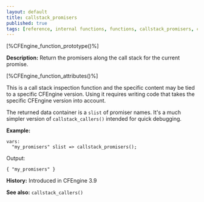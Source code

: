 ```yaml
---
layout: default
title: callstack_promisers
published: true
tags: [reference, internal functions, functions, callstack_promisers, call, stack, promisers, debugging]
---
```


[%CFEngine_function_prototype()%]

**Description:** Return the promisers along the call stack for the current promise.

[%CFEngine_function_attributes()%]

This is a call stack inspection function and the specific content may be tied
to a specific CFEngine version. Using it requires writing code that takes the
specific CFEngine version into account.

The returned data container is a `slist` of promiser names. It's a much simpler
version of `callstack_callers()` intended for quick debugging.

**Example:**

```cf3
vars:
  "my_promisers" slist => callstack_promisers();
```

Output:

```
{ "my_promisers" }
```

**History:** Introduced in CFEngine 3.9

**See also:** `callstack_callers()`
